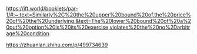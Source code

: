 https://ift.world/booklets/par-1/#:~:text=Similarly%2C%20the%20upper%20bound%20of,the%20price%20of%20the%20underlying.&text=The%20lower%20bound%20of%20a%20put%20option%20is%20its%20exercise,violates%20the%20no%2Darbitrage%20condition.


https://zhuanlan.zhihu.com/p/499734639